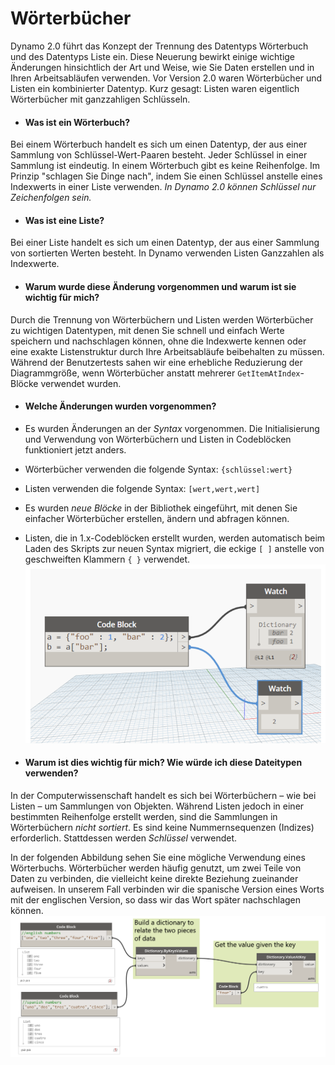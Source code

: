 

# Wörterbücher

Dynamo 2.0 führt das Konzept der Trennung des Datentyps Wörterbuch und des Datentyps Liste ein. Diese Neuerung bewirkt einige wichtige Änderungen hinsichtlich der Art und Weise, wie Sie Daten erstellen und in Ihren Arbeitsabläufen verwenden. Vor Version 2.0 waren Wörterbücher und Listen ein kombinierter Datentyp. Kurz gesagt: Listen waren eigentlich Wörterbücher mit ganzzahligen Schlüsseln.

* #### Was ist ein Wörterbuch?

Bei einem Wörterbuch handelt es sich um einen Datentyp, der aus einer Sammlung von Schlüssel-Wert-Paaren besteht. Jeder Schlüssel in einer Sammlung ist eindeutig. In einem Wörterbuch gibt es keine Reihenfolge. Im Prinzip "schlagen Sie Dinge nach", indem Sie einen Schlüssel anstelle eines Indexwerts in einer Liste verwenden. *In Dynamo 2.0 können Schlüssel nur Zeichenfolgen sein.*

* #### Was ist eine Liste?

Bei einer Liste handelt es sich um einen Datentyp, der aus einer Sammlung von sortierten Werten besteht. In Dynamo verwenden Listen Ganzzahlen als Indexwerte.

* #### Warum wurde diese Änderung vorgenommen und warum ist sie wichtig für mich?

Durch die Trennung von Wörterbüchern und Listen werden Wörterbücher zu wichtigen Datentypen, mit denen Sie schnell und einfach Werte speichern und nachschlagen können, ohne die Indexwerte kennen oder eine exakte Listenstruktur durch Ihre Arbeitsabläufe beibehalten zu müssen. Während der Benutzertests sahen wir eine erhebliche Reduzierung der Diagrammgröße, wenn Wörterbücher anstatt mehrerer ```GetItemAtIndex```-Blöcke verwendet wurden.

* #### Welche Änderungen wurden vorgenommen?

* Es wurden Änderungen an der *Syntax* vorgenommen. Die Initialisierung und Verwendung von Wörterbüchern und Listen in Codeblöcken funktioniert jetzt anders.
* Wörterbücher verwenden die folgende Syntax: ```{schlüssel:wert}```
* Listen verwenden die folgende Syntax: ```[wert,wert,wert]```

* Es wurden *neue Blöcke* in der Bibliothek eingeführt, mit denen Sie einfacher Wörterbücher erstellen, ändern und abfragen können.
* Listen, die in 1.x-Codeblöcken erstellt wurden, werden automatisch beim Laden des Skripts zur neuen Syntax migriert, die eckige ```[ ]``` anstelle von geschweiften Klammern ```{ }``` verwendet. ![BILD](images/9-1/DYN20_Dictionary.png)

* #### Warum ist dies wichtig für mich? Wie würde ich diese Dateitypen verwenden?

In der Computerwissenschaft handelt es sich bei Wörterbüchern – wie bei Listen – um Sammlungen von Objekten. Während Listen jedoch in einer bestimmten Reihenfolge erstellt werden, sind die Sammlungen in Wörterbüchern *nicht sortiert*. Es sind keine Nummernsequenzen (Indizes) erforderlich. Stattdessen werden *Schlüssel* verwendet.

In der folgenden Abbildung sehen Sie eine mögliche Verwendung eines Wörterbuchs. Wörterbücher werden häufig genutzt, um zwei Teile von Daten zu verbinden, die vielleicht keine direkte Beziehung zueinander aufweisen. In unserem Fall verbinden wir die spanische Version eines Worts mit der englischen Version, so dass wir das Wort später nachschlagen können. ![BILD](images/9-1/9-1_dictionaryExample.png)

